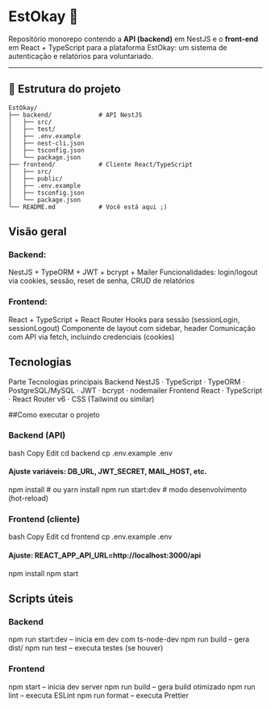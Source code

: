 # EstOkay 🌟

Repositório monorepo contendo a **API (backend)** em NestJS e o **front-end** em React + TypeScript para a plataforma EstOkay: um sistema de autenticação e relatórios para voluntariado.

---

## 📁 Estrutura do projeto

```plaintext
EstOkay/
├── backend/             # API NestJS
│   ├── src/
│   ├── test/
│   ├── .env.example
│   ├── nest-cli.json
│   ├── tsconfig.json
│   └── package.json
├── frontend/            # Cliente React/TypeScript
│   ├── src/
│   ├── public/
│   ├── .env.example
│   ├── tsconfig.json
│   └── package.json
└── README.md            # Você está aqui ;)
```

## Visão geral

### Backend:
NestJS + TypeORM + JWT + bcrypt + Mailer
Funcionalidades: login/logout via cookies, sessão, reset de senha, CRUD de relatórios

### Frontend:
React + TypeScript + React Router
Hooks para sessão (sessionLogin, sessionLogout)
Componente de layout com sidebar, header
Comunicação com API via fetch, incluindo credenciais (cookies)

## Tecnologias

Parte	Tecnologias principais
Backend	NestJS · TypeScript · TypeORM · PostgreSQL/MySQL · JWT · bcrypt · nodemailer
Frontend	React · TypeScript · React Router v6 · CSS (Tailwind ou similar)

##Como executar o projeto

### Backend (API)
bash
Copy
Edit
cd backend
cp .env.example .env
#### Ajuste variáveis: DB_URL, JWT_SECRET, MAIL_HOST, etc.
npm install          # ou yarn install
npm run start:dev    # modo desenvolvimento (hot-reload)

### Frontend (cliente)
bash
Copy
Edit
cd frontend
cp .env.example .env
#### Ajuste: REACT_APP_API_URL=http://localhost:3000/api
npm install
npm start

## Scripts úteis

### Backend
npm run start:dev – inicia em dev com ts-node-dev
npm run build – gera dist/
npm run test – executa testes (se houver)

### Frontend
npm start – inicia dev server
npm run build – gera build otimizado
npm run lint – executa ESLint
npm run format – executa Prettier
